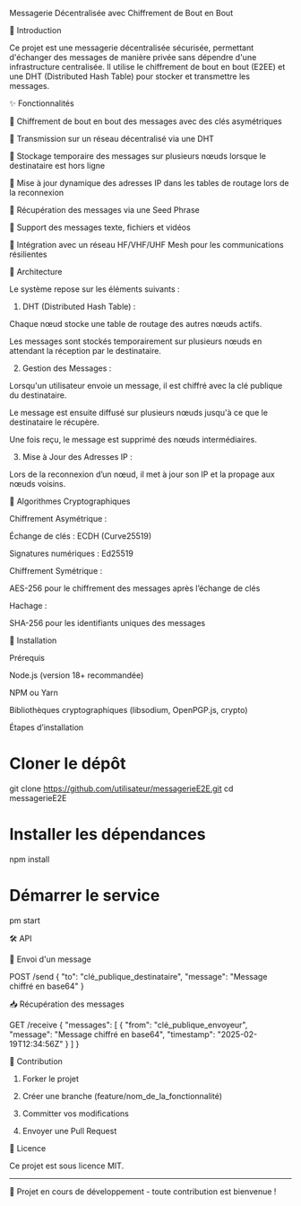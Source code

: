 Messagerie Décentralisée avec Chiffrement de Bout en Bout

📌 Introduction

Ce projet est une messagerie décentralisée sécurisée, permettant d'échanger des messages de manière privée sans dépendre d'une infrastructure centralisée. Il utilise le chiffrement de bout en bout (E2EE) et une DHT (Distributed Hash Table) pour stocker et transmettre les messages.

✨ Fonctionnalités

🔐 Chiffrement de bout en bout des messages avec des clés asymétriques

📡 Transmission sur un réseau décentralisé via une DHT

🔄 Stockage temporaire des messages sur plusieurs nœuds lorsque le destinataire est hors ligne

🔎 Mise à jour dynamique des adresses IP dans les tables de routage lors de la reconnexion

🔑 Récupération des messages via une Seed Phrase

📂 Support des messages texte, fichiers et vidéos

📡 Intégration avec un réseau HF/VHF/UHF Mesh pour les communications résilientes


🔧 Architecture

Le système repose sur les éléments suivants :

1. DHT (Distributed Hash Table) :

Chaque nœud stocke une table de routage des autres nœuds actifs.

Les messages sont stockés temporairement sur plusieurs nœuds en attendant la réception par le destinataire.



2. Gestion des Messages :

Lorsqu'un utilisateur envoie un message, il est chiffré avec la clé publique du destinataire.

Le message est ensuite diffusé sur plusieurs nœuds jusqu'à ce que le destinataire le récupère.

Une fois reçu, le message est supprimé des nœuds intermédiaires.



3. Mise à Jour des Adresses IP :

Lors de la reconnexion d’un nœud, il met à jour son IP et la propage aux nœuds voisins.




🔐 Algorithmes Cryptographiques

Chiffrement Asymétrique :

Échange de clés : ECDH (Curve25519)

Signatures numériques : Ed25519


Chiffrement Symétrique :

AES-256 pour le chiffrement des messages après l’échange de clés


Hachage :

SHA-256 pour les identifiants uniques des messages


🚀 Installation

Prérequis

Node.js (version 18+ recommandée)

NPM ou Yarn

Bibliothèques cryptographiques (libsodium, OpenPGP.js, crypto)


Étapes d’installation

# Cloner le dépôt
git clone https://github.com/utilisateur/messagerieE2E.git
cd messagerieE2E

# Installer les dépendances
npm install

# Démarrer le service
pm start

🛠 API

📩 Envoi d'un message

POST /send
{
  "to": "clé_publique_destinataire",
  "message": "Message chiffré en base64"
}

📥 Récupération des messages

GET /receive
{
  "messages": [
    {
      "from": "clé_publique_envoyeur",
      "message": "Message chiffré en base64",
      "timestamp": "2025-02-19T12:34:56Z"
    }
  ]
}

🔄 Contribution

1. Forker le projet


2. Créer une branche (feature/nom_de_la_fonctionnalité)


3. Committer vos modifications


4. Envoyer une Pull Request



📜 Licence

Ce projet est sous licence MIT.


---

🚀 Projet en cours de développement - toute contribution est bienvenue !

